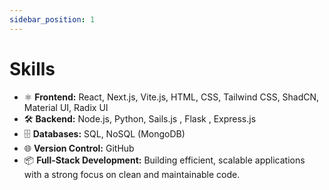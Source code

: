 ```yaml
---
sidebar_position: 1
---
```


# Skills

- ⚛️ **Frontend:** React, Next.js, Vite.js, HTML, CSS, Tailwind CSS, ShadCN, Material UI, Radix UI
- 🛠️ **Backend:** Node.js, Python, Sails.js , Flask , Express.js
- 🗄️ **Databases:** SQL, NoSQL (MongoDB)
- 🌐 **Version Control:** GitHub
- 📦 **Full-Stack Development:** Building efficient, scalable applications with a strong focus on clean and maintainable code.
